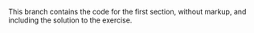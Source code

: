This branch contains the code for the first section, without markup, and
including the solution to the exercise.

